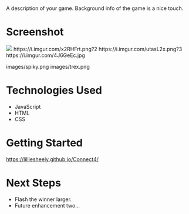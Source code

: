 # <HATCHFOUR>
A description of your game. Background info of the game is a nice touch.

# Screenshot

<img src="url to your image on imgur">
https://i.imgur.com/x2RHFrt.png?2
https://i.imgur.com/utasL2x.png?3
https://i.imgur.com/4J6GeEc.jpg

images/spiky.png
images/trex.png


# Technologies Used

- JavaScript
- HTML
- CSS

# Getting Started

https://lilliesheely.github.io/Connect4/

# Next Steps

- Flash the winner larger.
- Future enhancement two... 